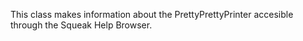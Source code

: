 This class makes information about the PrettyPrettyPrinter accesible through the Squeak Help Browser.
